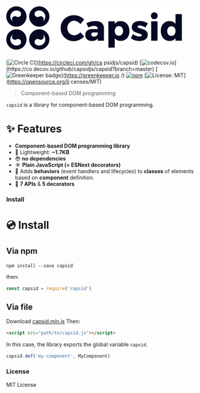 # <img src="asset/capsid.svg" />

[![Circle CI](https://circleci.com/gh/capsidjs/capsid.svg?style=svg)](https://circleci.com/gh/ca
psidjs/capsid)
[![codecov.io](https://codecov.io/github/capsidjs/capsid/coverage.svg?branch=master)](https://co
decov.io/github/capsidjs/capsid?branch=master)
[![Greenkeeper badge](https://badges.greenkeeper.io/capsidjs/capsid.svg)](https://greenkeeper.io
/)
[![npm](https://img.shields.io/npm/v/capsid.svg)](https://npm.im/capsid)
[![License: MIT](https://img.shields.io/badge/License-MIT-yellow.svg)](https://opensource.org/li
censes/MIT)

> Component-based DOM programming

`capsid` is a library for component-based DOM programming.

# :sparkles: Features

- **Component-based DOM programming library**
- :leaves: Lightweight: **~1.7KB**
- :sunglasses: **no dependencies**
- :sunny: **Plain JavaScript (+ ESNext decorators)**
- :bento: Adds **behaviors** (event handlers and lifecycles) to **classes** of elements based on
 **component** definition.
 - :lollipop: **7 APIs** & **5 decorators**

### Install

# :cd: Install

## Via npm

    npm install --save capsid

then:

```js
const capsid = require('capsid')
```

## Via file

Download [capsid.min.js](https://unpkg.com/capsid@0.23.4/dist/capsid.min.js) Then:

```html
<script src="path/to/capsid.js"></script>
```

In this case, the library exports the global variable `capsid`.

```js
capsid.def('my-component', MyComponent)
```

### License

MIT License
